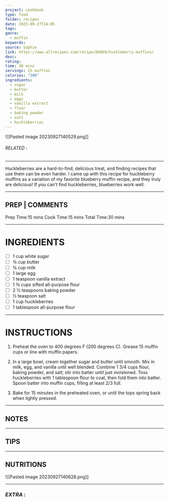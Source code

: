 ```yaml
---
project: cookbook
type: food
folder: recipes
date: 2023-09-27T14:05
tags: 
genre:
  - muffin
keywords: 
source: Sophie
link: https://www.allrecipes.com/recipe/88869/huckleberry-muffins/
desc: 
rating: 
time: 30 mins
servings: 15 muffins
calories: "206"
ingredients:
  - sugar
  - butter
  - milk
  - eggs
  - vanilla extract
  - flour
  - baking powder
  - salt
  - huckleberries
---
```


![[Pasted image 20230927140529.png]]
###### *RELATED* : 
---
Huckleberries are a hard-to-find, delicious treat, and finding recipes that use them can be even harder. I came up with this recipe for huckleberry muffins as a variation of my favorite blueberry muffin recipe, and they truly are delicious! If you can't find huckleberries, blueberries work well.

---
## PREP | COMMENTS

Prep Time:15 mins
Cook Time:15 mins
Total Time:30 mins

---
# INGREDIENTS

- [ ] 1 cup white sugar
- [ ] ¾ cup butter
- [ ] ¾ cup milk
- [ ] 1 large egg
- [ ] 1 teaspoon vanilla extract
- [ ] 1 ¾ cups sifted all-purpose flour
- [ ] 2 ½ teaspoons baking powder
- [ ] ½ teaspoon salt
- [ ] 1 cup huckleberries
- [ ] 1 tablespoon all-purpose flour

---
# INSTRUCTIONS

1. Preheat the oven to 400 degrees F (200 degrees C). Grease 15 muffin cups or line with muffin papers.
    
2. In a large bowl, cream together sugar and butter until smooth. Mix in milk, egg, and vanilla until well blended. Combine 1 3/4 cups flour, baking powder, and salt; stir into batter until just moistened. Toss huckleberries with 1 tablespoon flour to coat, then fold them into batter. Spoon batter into muffin cups, filling at least 2/3 full.
    
3. Bake for 15 minutes in the preheated oven, or until the tops spring back when lightly pressed.

---
## NOTES



---
## TIPS



---
## NUTRITIONS

![[Pasted image 20230927140628.png]]

---
### *EXTRA* :



